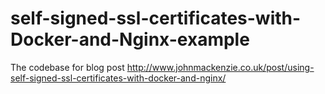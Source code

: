 # self-signed-ssl-certificates-with-Docker-and-Nginx-example
The codebase for blog post http://www.johnmackenzie.co.uk/post/using-self-signed-ssl-certificates-with-docker-and-nginx/

